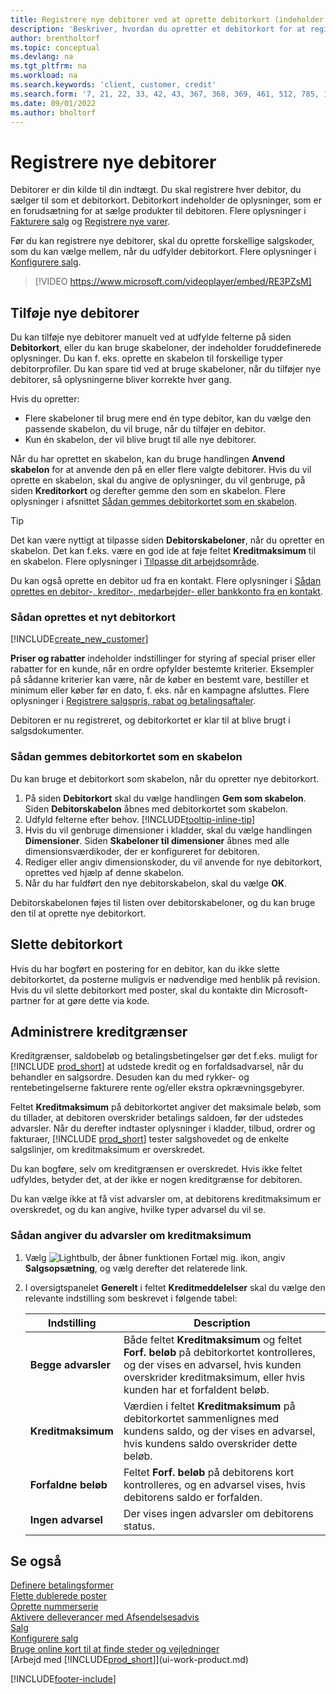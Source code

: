```yaml
---
title: Registrere nye debitorer ved at oprette debitorkort (indeholder video)
description: 'Beskriver, hvordan du opretter et debitorkort for at registrere oplysninger om hver ny kunde, du sælger til.'
author: brentholtorf
ms.topic: conceptual
ms.devlang: na
ms.tgt_pltfrm: na
ms.workload: na
ms.search.keywords: 'client, customer, credit'
ms.search.form: '7, 21, 22, 33, 42, 43, 367, 368, 369, 461, 512, 785, 1330, 1380, 1381, 1382, 1627, 2107, 7177, 9080, 9081, 9084, 9301, 9305'
ms.date: 09/01/2022
ms.author: bholtorf
---
```

# <a name="register-new-customers"></a>Registrere nye debitorer

Debitorer er din kilde til din indtægt. Du skal registrere hver debitor, du sælger til som et debitorkort. Debitorkort indeholder de oplysninger, som er en forudsætning for at sælge produkter til debitoren. Flere oplysninger i [Fakturere salg](sales-how-invoice-sales.md) og [Registrere nye varer](inventory-how-register-new-items.md).  

Før du kan registrere nye debitorer, skal du oprette forskellige salgskoder, som du kan vælge mellem, når du udfylder debitorkort. Flere oplysninger i [Konfigurere salg](sales-setup-sales.md).


> [!VIDEO https://www.microsoft.com/videoplayer/embed/RE3PZsM]

## <a name="adding-new-customers"></a>Tilføje nye debitorer

Du kan tilføje nye debitorer manuelt ved at udfylde felterne på siden **Debitorkort**, eller du kan bruge skabeloner, der indeholder foruddefinerede oplysninger. Du kan f. eks. oprette en skabelon til forskellige typer debitorprofiler. Du kan spare tid ved at bruge skabeloner, når du tilføjer nye debitorer, så oplysningerne bliver korrekte hver gang. 

Hvis du opretter:
* Flere skabeloner til brug mere end én type debitor, kan du vælge den passende skabelon, du vil bruge, når du tilføjer en debitor.
* Kun én skabelon, der vil blive brugt til alle nye debitorer. 

Når du har oprettet en skabelon, kan du bruge handlingen **Anvend skabelon** for at anvende den på en eller flere valgte debitorer. Hvis du vil oprette en skabelon, skal du angive de oplysninger, du vil genbruge, på siden **Kreditorkort** og derefter gemme den som en skabelon. Flere oplysninger i afsnittet [Sådan gemmes debitorkortet som en skabelon](sales-how-register-new-customers.md#to-save-the-customer-card-as-a-template).

> [!TIP]
> Det kan være nyttigt at tilpasse siden **Debitorskabeloner**, når du opretter en skabelon. Det kan f.eks. være en god ide at føje feltet **Kreditmaksimum** til en skabelon. Flere oplysninger i [Tilpasse dit arbejdsområde](/dynamics365/business-central/ui-personalization-user#to-start-personalizing-a-page-through-the-personalizing-banner).

Du kan også oprette en debitor ud fra en kontakt. Flere oplysninger i [Sådan oprettes en debitor-, kreditor-, medarbejder- eller bankkonto fra en kontakt](marketing-create-contact-companies.md#to-create-a-customer-vendor-employee-or-bank-account-from-a-contact).  

### <a name="to-create-a-new-customer-card"></a>Sådan oprettes et nyt debitorkort

[!INCLUDE[create_new_customer](includes/create_new_customer.md)]

**Priser og rabatter** indeholder indstillinger for styring af special priser eller rabatter for en kunde, når en ordre opfylder bestemte kriterier. Eksempler på sådanne kriterier kan være, når de køber en bestemt vare, bestiller et minimum eller køber før en dato, f. eks. når en kampagne afsluttes. Flere oplysninger i [Registrere salgspris, rabat og betalingsaftaler](sales-how-record-sales-price-discount-payment-agreements.md).

Debitoren er nu registreret, og debitorkortet er klar til at blive brugt i salgsdokumenter.  

### <a name="to-save-the-customer-card-as-a-template"></a>Sådan gemmes debitorkortet som en skabelon

Du kan bruge et debitorkort som skabelon, når du opretter nye debitorkort.

1. På siden **Debitorkort** skal du vælge handlingen **Gem som skabelon**. Siden **Debitorskabelon** åbnes med debitorkortet som skabelon.
2. Udfyld felterne efter behov. [!INCLUDE[tooltip-inline-tip](includes/tooltip-inline-tip_md.md)]
3. Hvis du vil genbruge dimensioner i kladder, skal du vælge handlingen **Dimensioner**. Siden **Skabeloner til dimensioner** åbnes med alle dimensionsværdikoder, der er konfigureret for debitoren.
4. Rediger eller angiv dimensionskoder, du vil anvende for nye debitorkort, oprettes ved hjælp af denne skabelon.  
5. Når du har fuldført den nye debitorskabelon, skal du vælge **OK**.

Debitorskabelonen føjes til listen over debitorskabeloner, og du kan bruge den til at oprette nye debitorkort.

## <a name="deleting-customer-cards"></a>Slette debitorkort

Hvis du har bogført en postering for en debitor, kan du ikke slette debitorkortet, da posterne muligvis er nødvendige med henblik på revision. Hvis du vil slette debitorkort med poster, skal du kontakte din Microsoft-partner for at gøre dette via kode.  

## <a name="managing-credit-limits"></a>Administrere kreditgrænser

Kreditgrænser, saldobeløb og betalingsbetingelser gør det f.eks. muligt for [!INCLUDE [prod_short](includes/prod_short.md)] at udstede kredit og en forfaldsadvarsel, når du behandler en salgsordre. Desuden kan du med rykker- og rentebetingelserne fakturere rente og/eller ekstra opkrævningsgebyrer.  

Feltet **Kreditmaksimum** på debitorkortet angiver det maksimale beløb, som du tillader, at debitoren overskrider betalings saldoen, før der udstedes advarsler. Når du derefter indtaster oplysninger i kladder, tilbud, ordrer og fakturaer, [!INCLUDE [prod_short](includes/prod_short.md)] tester salgshovedet og de enkelte salgslinjer, om kreditmaksimum er overskredet.

Du kan bogføre, selv om kreditgrænsen er overskredet. Hvis ikke feltet udfyldes, betyder det, at der ikke er nogen kreditgrænse for debitoren.  

Du kan vælge ikke at få vist advarsler om, at debitorens kreditmaksimum er overskredet, og du kan angive, hvilke typer advarsel du vil se.

### <a name="to-specify-credit-limit-warnings"></a>Sådan angiver du advarsler om kreditmaksimum

1. Vælg ![Lightbulb, der åbner funktionen Fortæl mig.](media/ui-search/search_small.png "Fortæl mig, hvad du vil foretage dig") ikon, angiv **Salgsopsætning**, og vælg derefter det relaterede link.

2. I oversigtspanelet **Generelt** i feltet **Kreditmeddelelser** skal du vælge den relevante indstilling som beskrevet i følgende tabel:

    |Indstilling| Description|
    |------|------------|
    |**Begge advarsler**| Både feltet **Kreditmaksimum** og feltet **Forf. beløb** på debitorkortet kontrolleres, og der vises en advarsel, hvis kunden overskrider kreditmaksimum, eller hvis kunden har et forfaldent beløb.|
    |**Kreditmaksimum**|Værdien i feltet **Kreditmaksimum** på debitorkortet sammenlignes med kundens saldo, og der vises en advarsel, hvis kundens saldo overskrider dette beløb.|
    |**Forfaldne beløb**|Feltet **Forf. beløb** på debitorens kort kontrolleres, og en advarsel vises, hvis debitorens saldo er forfalden.|
    |**Ingen advarsel**|Der vises ingen advarsler om debitorens status.|

## <a name="see-also"></a>Se også

[Definere betalingsformer](finance-payment-methods.md)  
[Flette dublerede poster](sales-how-merge-duplicate-records.md)  
[Oprette nummerserie](ui-create-number-series.md)  
[Aktivere delleverancer med Afsendelsesadvis](sales-how-send-partial-shipments.md)  
[Salg](sales-manage-sales.md)  
[Konfigurere salg](sales-setup-sales.md)  
[Bruge online kort til at finde steder og vejledninger](across-online-maps.md)  
[Arbejd med [!INCLUDE[prod_short](includes/prod_short.md)]](ui-work-product.md)  

[!INCLUDE[footer-include](includes/footer-banner.md)]
